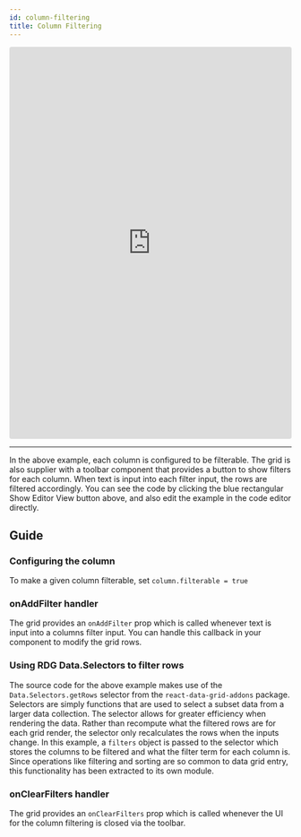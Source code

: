 ```yaml
---
id: column-filtering
title: Column Filtering
---
```

<iframe src="https://codesandbox.io/embed/w6jvml4v45?autoresize=1&hidenavigation=1&view=preview" style="width:100%; height:700px; border:0; border-radius: 4px; " sandbox="allow-modals allow-forms allow-popups allow-scripts allow-same-origin"></iframe>

----
In the above example, each column is configured to be filterable. The grid is also supplier with a toolbar component that provides a button to show filters for each column. 
When text is input into each filter input, the rows are filtered accordingly.
You can see the code by clicking the blue rectangular Show Editor View button above, and also edit the example in the code editor directly.

Guide
-----
### Configuring the column
To make a given column filterable, set ```column.filterable = true```

### onAddFilter handler
The grid provides an ```onAddFilter``` prop which is called whenever text is input into a columns filter input. You can handle this callback in your component to modify the grid rows.

### Using RDG Data.Selectors to filter rows
The source code for the above example makes use of the ```Data.Selectors.getRows``` selector from the `react-data-grid-addons` package. Selectors are simply functions that are used to select a subset data from a larger data collection. The selector allows for greater efficiency when rendering the data. Rather than recompute what the filtered rows are for each grid render, the selector only recalculates the rows when the inputs change. In this example, a `filters` object is passed to the selector which stores the columns to be filtered and what the filter term for each column is. Since operations like filtering and sorting are so common to data grid entry, this functionality has been extracted to its own module.

### onClearFilters handler
The grid provides an ```onClearFilters``` prop which is called whenever the UI for the column filtering is closed via the toolbar.